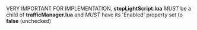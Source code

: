 VERY IMPORTANT FOR IMPLEMENTATION, **stopLightScript.lua** *MUST* be a child of **trafficManager.lua** and *MUST* have its 'Enabled' property set to **false** (unchecked)